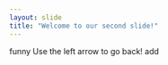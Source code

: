 ```yaml
---
layout: slide
title: "Welcome to our second slide!"
---
```

funny 
Use the left arrow to go back!
add
